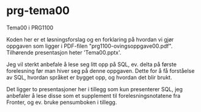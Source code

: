 # prg-tema00
Tema00 i PRG1100

Koden her er et løsningsforslag og en forklaring på hvordan vi gjør oppgaven som ligger i PDF-filen "prg1100-ovingsoppgave00.pdf".
Tilhørende presentasjon heter 'Tema00.pptx'.

Jeg vil sterkt anbefale å lese seg litt opp på SQL, ev. delta på første forelesning før man hiver seg på denne oppgaven. Dette for å få forståelse av SQL, hvordan språket er bygget opp, og hvordan det blir brukt.

Det ligger to presentasjoner her i tillegg som kun presenterer SQL, jeg anbefaler å lese disse som et supplement til forelesningsnotatene fra Fronter, og ev. bruke pensumboken i tillegg.
